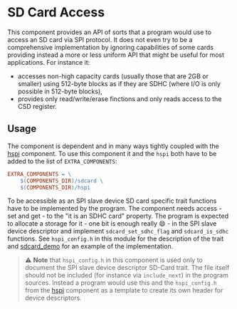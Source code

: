 # SD Card Access

This component provides an API of sorts that a program would use to access an SD card via SPI protocol. It does not even try to be a comprehensive implementation by ignoring capabilities of some cards providing instead a more or less uniform API that might be useful for most applications. For instance it:
- accesses non-high capacity cards (usually those that are 2GB or smaller) using 512-byte blocks as if they are SDHC (where I/O is only possible in 512-byte blocks),
- provides only read/write/erase finctions and only reads access to the CSD register.

## Usage

The component is dependent and in many ways tightly coupled with the [hspi](../hspi) component. To use this component it and the `hspi` both have to be added to the list of `EXTRA_COMPONENTS`:
```makefile
EXTRA_COMPONENTS = \
	$(COMPONENTS_DIR)/sdcard \
	$(COMPONENTS_DIR)/hspi
```

To be accessible as an SPI slave device SD card specific trait functions have to be implemented by the program. The component needs access - set and get - to the "it is an SDHC card" property. The program is expected to allocate a storage for it - one bit is enough really :smile: - in the SPI slave device descriptor and implement `sdcard_set_sdhc_flag` and `sdcard_is_sdhc` functions. See `hspi_config.h` in this module for the description of the trait and [sdcard_demo](https://github.com/quietboil/esp-open-rtos-components-demos/sdcard_demo) for an example of the implementation.

> :warning: **Note** that `hspi_config.h` in this component is used only to document the SPI slave device descriptor SD-Card trait. The file itself should not be included (for instance via `include_next`) in the program sources. Instead a program would use this and the `hspi_config.h` from the [hspi](../hspi) component as a template to create its own header for device descriptors.
